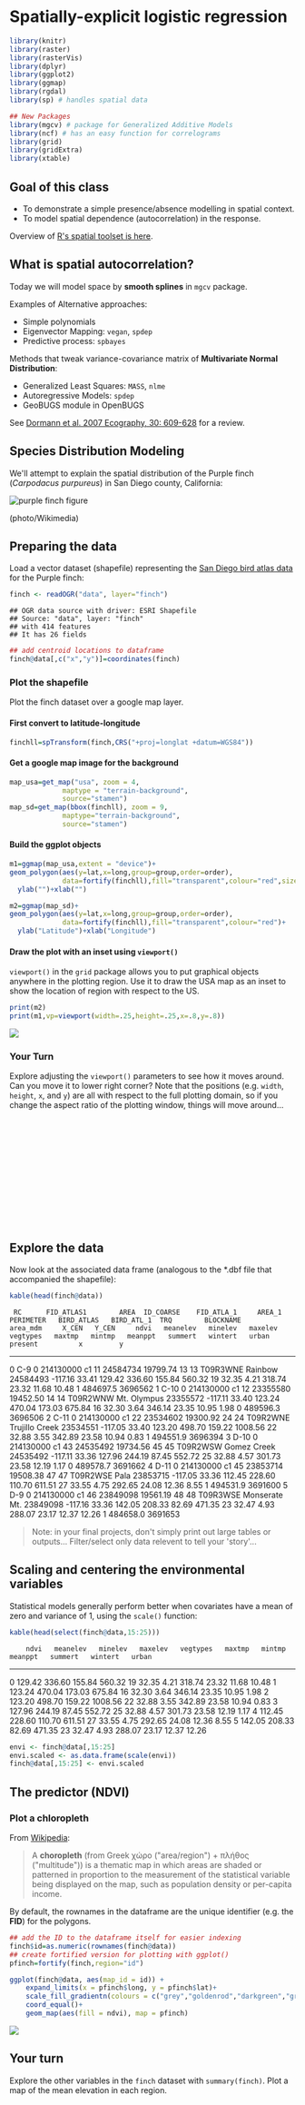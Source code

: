 # Spatially-explicit logistic regression



 

```r
library(knitr)
library(raster)
library(rasterVis)
library(dplyr)
library(ggplot2)
library(ggmap)
library(rgdal)
library(sp) # handles spatial data

## New Packages
library(mgcv) # package for Generalized Additive Models
library(ncf) # has an easy function for correlograms
library(grid)
library(gridExtra)
library(xtable)
```

## Goal of this class

* To demonstrate a simple presence/absence modelling in spatial context. 
* To model spatial dependence (autocorrelation) in the response. 
  
Overview of [R's spatial toolset is here](http://cran.r-project.org/web/views/Spatial.html).
  
## What is spatial autocorrelation?
  
Today we will model space by **smooth splines** in `mgcv` package. 
  
Examples of Alternative approaches:

  - Simple polynomials
  - Eigenvector Mapping: ```vegan```, ```spdep```
  - Predictive process: ```spbayes```
  
Methods that tweak variance-covariance matrix of **Multivariate Normal Distribution**:

  - Generalized Least Squares: ```MASS```, ```nlme```
  - Autoregressive Models: ```spdep```
  - GeoBUGS module in OpenBUGS
  
See [Dormann et al. 2007 Ecography, 30: 609-628](http://onlinelibrary.wiley.com/doi/10.1111/j.2007.0906-7590.05171.x/full) for a review.

## Species Distribution Modeling

We'll attempt to explain the spatial distribution of the Purple finch (_Carpodacus purpureus_) in San Diego county, California:

![purple finch figure](assets/finch_photo.png)

(photo/Wikimedia)


## Preparing the data

Load a vector dataset (shapefile) representing the [San Diego bird atlas data](http://sdplantatlas.org/BirdAtlas/BirdPages.htm) for the Purple finch:


```r
finch <- readOGR("data", layer="finch")
```

```
## OGR data source with driver: ESRI Shapefile 
## Source: "data", layer: "finch"
## with 414 features
## It has 26 fields
```

```r
## add centroid locations to dataframe
finch@data[,c("x","y")]=coordinates(finch)
```


### Plot the shapefile
Plot the finch dataset over a google map layer.


#### First convert to latitude-longitude

```r
finchll=spTransform(finch,CRS("+proj=longlat +datum=WGS84"))
```


#### Get a google map image for the background

```r
map_usa=get_map("usa", zoom = 4,
             maptype = "terrain-background",
             source="stamen")
map_sd=get_map(bbox(finchll), zoom = 9,
             maptype="terrain-background",
             source="stamen")
```

#### Build the ggplot objects

```r
m1=ggmap(map_usa,extent = "device")+
geom_polygon(aes(y=lat,x=long,group=group,order=order),
             data=fortify(finchll),fill="transparent",colour="red",size=2)+
  ylab("")+xlab("")

m2=ggmap(map_sd)+
geom_polygon(aes(y=lat,x=long,group=group,order=order),
             data=fortify(finchll),fill="transparent",colour="red")+
  ylab("Latitude")+xlab("Longitude")
```

#### Draw the plot with an inset using `viewport()`

`viewport()` in the `grid` package allows you to put graphical objects anywhere in the plotting region.  Use it to draw the USA map as an inset to show the location of region with respect to the US. 


```r
print(m2)
print(m1,vp=viewport(width=.25,height=.25,x=.8,y=.8))
```

![](12_SDM_Exercise_files/figure-html/unnamed-chunk-7-1.png) 

### Your Turn

Explore adjusting the `viewport()` parameters to see how it moves around.  Can you move it to lower right corner?  Note that the positions (e.g. `width`, `height`, `x`, and `y`) are all with respect to the full plotting domain, so if you change the aspect ratio of the plotting window, things will move around...

<br><br><br><br><br><br><br><br><br><br><br>

## Explore the data
Now look at the associated data frame (analogous to the *.dbf file that accompanied the shapefile):

```r
kable(head(finch@data))
```

     RC      FID_ATLAS1        AREA  ID_COARSE    FID_ATLA_1     AREA_1   PERIMETER   BIRD_ATLAS   BIRD_ATL_1  TRQ        BLOCKNAME         area_mdm     X_CEN   Y_CEN     ndvi   meanelev   minelev   maxelev   vegtypes   maxtmp   mintmp   meanppt   summert   wintert   urban   present          x         y
---  -----  -----------  ----------  ----------  -----------  ---------  ----------  -----------  -----------  ---------  ---------------  ---------  --------  ------  -------  ---------  --------  --------  ---------  -------  -------  --------  --------  --------  ------  --------  ---------  --------
0    C-9              0   214130000  c1                   11   24584734    19799.74           13           13  T09R3WNE   Rainbow           24584493   -117.16   33.41   129.42     336.60    155.84    560.32         19    32.35     4.21    318.74     23.32     11.68   10.48         1   484697.5   3696562
1    C-10             0   214130000  c1                   12   23355580    19452.50           14           14  T09R2WNW   Mt. Olympus       23355572   -117.11   33.40   123.24     470.04    173.03    675.84         16    32.30     3.64    346.14     23.35     10.95    1.98         0   489596.3   3696506
2    C-11             0   214130000  c1                   22   23534602    19300.92           24           24  T09R2WNE   Trujillo Creek    23534551   -117.05   33.40   123.20     498.70    159.22   1008.56         22    32.88     3.55    342.89     23.58     10.94    0.83         1   494551.9   3696394
3    D-10             0   214130000  c1                   43   24535492    19734.56           45           45  T09R2WSW   Gomez Creek       24535492   -117.11   33.36   127.96     244.19     87.45    552.72         25    32.88     4.57    301.73     23.58     12.19    1.17         0   489578.7   3691662
4    D-11             0   214130000  c1                   45   23853714    19508.38           47           47  T09R2WSE   Pala              23853715   -117.05   33.36   112.45     228.60    110.70    611.51         27    33.55     4.75    292.65     24.08     12.36    8.55         1   494531.9   3691600
5    D-9              0   214130000  c1                   46   23849098    19561.19           48           48  T09R3WSE   Monserate Mt.     23849098   -117.16   33.36   142.05     208.33     82.69    471.35         23    32.47     4.93    288.07     23.17     12.37   12.26         1   484658.0   3691653

> Note: in your final projects, don't simply print out large tables or outputs...  Filter/select only data relevent to tell your 'story'...

## Scaling and centering the environmental variables
Statistical models generally perform better when covariates have a mean of zero and variance of 1, using the `scale()` function:

```r
kable(head(select(finch@data,15:25)))
```

        ndvi   meanelev   minelev   maxelev   vegtypes   maxtmp   mintmp   meanppt   summert   wintert   urban
---  -------  ---------  --------  --------  ---------  -------  -------  --------  --------  --------  ------
0     129.42     336.60    155.84    560.32         19    32.35     4.21    318.74     23.32     11.68   10.48
1     123.24     470.04    173.03    675.84         16    32.30     3.64    346.14     23.35     10.95    1.98
2     123.20     498.70    159.22   1008.56         22    32.88     3.55    342.89     23.58     10.94    0.83
3     127.96     244.19     87.45    552.72         25    32.88     4.57    301.73     23.58     12.19    1.17
4     112.45     228.60    110.70    611.51         27    33.55     4.75    292.65     24.08     12.36    8.55
5     142.05     208.33     82.69    471.35         23    32.47     4.93    288.07     23.17     12.37   12.26

```r
envi <- finch@data[,15:25] 
envi.scaled <- as.data.frame(scale(envi))
finch@data[,15:25] <- envi.scaled
```


## The predictor (NDVI)  

### Plot a chloropleth

From [Wikipedia](https://en.wikipedia.org/wiki/Choropleth_map):

> A **choropleth** (from Greek χώρο ("area/region") + πλήθος ("multitude")) is a thematic map in which areas are shaded or patterned in proportion to the measurement of the statistical variable being displayed on the map, such as population density or per-capita income.

By default, the rownames in the dataframe are the unique identifier (e.g. the **FID**) for the polygons.  


```r
## add the ID to the dataframe itself for easier indexing
finch$id=as.numeric(rownames(finch@data))
## create fortified version for plotting with ggplot()
pfinch=fortify(finch,region="id")

ggplot(finch@data, aes(map_id = id)) +
    expand_limits(x = pfinch$long, y = pfinch$lat)+
    scale_fill_gradientn(colours = c("grey","goldenrod","darkgreen","green"))+
    coord_equal()+
    geom_map(aes(fill = ndvi), map = pfinch)
```

![](12_SDM_Exercise_files/figure-html/unnamed-chunk-10-1.png) 

## Your turn

Explore the other variables in the `finch` dataset with `summary(finch)`.  Plot a map of the mean elevation in each region.

<br><br><br><br><br><br><br><br><br><br><br><br>


```r
ggplot(finch@data, aes(map_id = id)) +
    expand_limits(x = pfinch$long, y = pfinch$lat)+
    scale_fill_gradientn(colours = c("blue","grey","red"))+
    coord_equal()+
    geom_map(aes(fill = wintert), map = pfinch)
```

![](12_SDM_Exercise_files/figure-html/unnamed-chunk-11-1.png) 

Use `grid.arrange()` to plot multiple plots in the same figure.

```r
p1=ggplot(finch@data, aes(map_id = id)) +
    expand_limits(x = pfinch$long, y = pfinch$lat)+
    scale_fill_gradient2(low="blue",mid="grey",high="red")+
    coord_equal()+
    ylab("")+xlab("")+
     theme(legend.position = "top")+
    theme(axis.ticks = element_blank(), axis.text = element_blank())
```

```
## Warning: Non Lab interpolation is deprecated
```

```r
p1a=p1+geom_map(aes(fill = ndvi), map = pfinch)
p1b=p1+geom_map(aes(fill = meanelev), map = pfinch)
p1c=p1+geom_map(aes(fill = urban), map = pfinch)
p1d=p1+geom_map(aes(fill = maxtmp), map = pfinch)

grid.arrange(p1a,p1b,p1c,p1d,ncol=2)    
```

![](12_SDM_Exercise_files/figure-html/unnamed-chunk-12-1.png) 



## The response (presences and absences)

```r
    ggplot(finch@data, aes(map_id = id)) +
    geom_map(aes(fill = as.logical(present)), map = pfinch)+
    expand_limits(x = pfinch$long, y = pfinch$lat)+
    scale_fill_manual(values = c("darkgrey","red"),name="Present")+
    coord_equal()
```

![](12_SDM_Exercise_files/figure-html/unnamed-chunk-13-1.png) 

## Fitting the models

Compare three models:

1. Only NDVI
2. Only Space
3. Space and NDVI


### Model 1 - only NDVI

Now we will do the actual modelling. The first simple model links the presences and absences to NDVI.

First, we will fit model a model that only uses NDVI as a predictor of presence and absence:

$\log ( \frac{p_i}{1-p_i} ) = \beta_0 + \beta_1 NDVI_i$

$o_i \sim Bernoulli(p_i)$

> Note: this assumes residuals are _iid_ (independent and identically distributed).  

It can be fitted by simple glm() in R:

```r
  ndvi.only <- glm(present~ndvi, data=finch@data, family="binomial")
  ## and let's extract predictions and residuals:
  preds.ndvi.only <- predict(ndvi.only, type="response")
  resid.ndvi.only <- residuals(ndvi.only)
```


Now let's plot the logistic curve:

```r
  plot(finch$ndvi,preds.ndvi.only, type="p", 
       xlab="(Scaled) NDVI", ylab="P of presence", col="red")
  points(finch$ndvi, finch$present)
```

![](12_SDM_Exercise_files/figure-html/unnamed-chunk-15-1.png) 

Print a summary table

```r
xtable(ndvi.only,
       caption="Model summary for 'NDVI-only'")%>%
    print(type="html")
```

<!-- html table generated in R 3.2.0 by xtable 1.7-4 package -->
<!-- Mon Nov 23 14:06:27 2015 -->
<table border=1>
<caption align="bottom"> Model summary for 'NDVI-only' </caption>
<tr> <th>  </th> <th> Estimate </th> <th> Std. Error </th> <th> z value </th> <th> Pr(&gt;|z|) </th>  </tr>
  <tr> <td align="right"> (Intercept) </td> <td align="right"> -2.9388 </td> <td align="right"> 0.2960 </td> <td align="right"> -9.93 </td> <td align="right"> 0.0000 </td> </tr>
  <tr> <td align="right"> ndvi </td> <td align="right"> 2.6521 </td> <td align="right"> 0.3223 </td> <td align="right"> 8.23 </td> <td align="right"> 0.0000 </td> </tr>
   </table>

### Model 2 - only space

The second model fits only the spatial trend in the data (using GAM and splines):

```r
  space.only <- gam(present~s(X_CEN, Y_CEN),
                   data=finch@data, family="binomial")
  ## extracting predictions
  preds.space.only <- as.numeric(predict(space.only, type="response"))
  resid.space.only <- residuals(space.only)
```

Plot the ***spatial term*** of the model:


```r
  finch$space=as.numeric(predict(space.only,type="terms"))

  ggplot(finch@data, aes(x=x,y=y,z=space, map_id = id)) +
  geom_map(aes(fill = space), map = pfinch)+
  geom_point(aes(col=as.logical(present)))+
  expand_limits(x = pfinch$long, y = pfinch$lat)+
  scale_fill_gradientn(colours=c("darkblue","blue","grey","yellow","orange","red"))+
  scale_color_manual(values=c("transparent","black"),name="Present")+
  coord_equal()
```

![](12_SDM_Exercise_files/figure-html/unnamed-chunk-18-1.png) 


Print a summary table

```r
xtable(summary(space.only)$s.table, 
       caption="Model summary for 'Space-only'")%>%
    print(type="html")
```

<!-- html table generated in R 3.2.0 by xtable 1.7-4 package -->
<!-- Mon Nov 23 14:06:29 2015 -->
<table border=1>
<caption align="bottom"> Model summary for 'Space-only' </caption>
<tr> <th>  </th> <th> edf </th> <th> Ref.df </th> <th> Chi.sq </th> <th> p-value </th>  </tr>
  <tr> <td align="right"> s(X_CEN,Y_CEN) </td> <td align="right"> 28.83 </td> <td align="right"> 28.98 </td> <td align="right"> 51.17 </td> <td align="right"> 0.01 </td> </tr>
   </table>

### Model 3 - space and NDVI

The third model uses both the NDVI and spatial trends to explain the finch's occurrences:

```r
  space.and.ndvi <- gam(present~ndvi + s(X_CEN, Y_CEN),
                   data=finch@data, family="binomial")
  ## extracting predictions and residuals:
  preds.space.and.ndvi <- as.numeric(predict(space.and.ndvi, type="response"))
  resid.space.and.ndvi <- residuals(space.and.ndvi)
```

Print a summary table

```r
xtable(summary(space.and.ndvi)$s.table,
       caption="Model summary for 'Space and NDVI'")%>%
    print(type="html")
```

<!-- html table generated in R 3.2.0 by xtable 1.7-4 package -->
<!-- Mon Nov 23 14:06:29 2015 -->
<table border=1>
<caption align="bottom"> Model summary for 'Space and NDVI' </caption>
<tr> <th>  </th> <th> edf </th> <th> Ref.df </th> <th> Chi.sq </th> <th> p-value </th>  </tr>
  <tr> <td align="right"> s(X_CEN,Y_CEN) </td> <td align="right"> 23.35 </td> <td align="right"> 25.84 </td> <td align="right"> 47.74 </td> <td align="right"> 0.01 </td> </tr>
   </table>

Plot the ***spatial term*** of the model:

```r
  finch$ndvispace=as.numeric(predict(space.and.ndvi,type="terms")[,2])

  ggplot(finch@data, aes(x=x,y=y, map_id = id)) +
  geom_map(aes(fill = ndvispace), map = pfinch)+
  geom_point(aes(col=as.logical(present)))+
  expand_limits(x = pfinch$long, y = pfinch$lat)+
  scale_fill_gradient2(low="blue",mid="grey",high="red",name="Spatial Effects")+
  scale_color_manual(values=c("transparent","black"),name="Present")+
  coord_equal()
```

```
## Warning: Non Lab interpolation is deprecated
```

![](12_SDM_Exercise_files/figure-html/unnamed-chunk-22-1.png) 


## Examine the fitted models

Now let's put all of the predictions together:

```r
predictions <- data.frame(id=finch$id,
                          x=finch$x,
                          y=finch$y,
                          present=finch$present,
                          ndvi=  preds.ndvi.only, 
                          ndvi_resid=  resid.ndvi.only,
                          space =  preds.space.only,
                          space_resid =  preds.space.and.ndvi,
                          ndvispace=  preds.space.and.ndvi,
                          ndvispace_resid=  resid.space.only)
```

Combine all the predictions into a single _long_ table:

```r
library(reshape2)

predictionsl= melt(predictions,
                     variable.name="var",
                     id.vars=c("id","x","y"),
                     measure.vars=c(
                       "present",
                       "ndvi","ndvi_resid",
                       "space","space_resid",
                       "ndvispace","ndvispace_resid"))
```
 
Plot predictions from the three models, together with the observed presences and absences: 

```r
    ggplot(filter(predictionsl,!grepl("resid|present",var)), aes(map_id = id)) +
    geom_map(aes(fill = value), map = pfinch)+
      facet_wrap(~var)+
    geom_point(data=finch@data,aes(x=x,y=y,col=as.logical(present)),size=.5)+
    scale_color_manual(values=c("transparent","black"),name="Present")+
    expand_limits(x = pfinch$long, y = pfinch$lat)+
    scale_fill_gradientn(colours = c("blue","grey","red"))+
    coord_equal()+
   theme(axis.ticks = element_blank(), axis.text = element_blank())
```

![](12_SDM_Exercise_files/figure-html/unnamed-chunk-25-1.png) 

## Model comparison

We can compare model performance of the models with Akaike's Information Criterion (AIC).  This uses the formula  $-2*log-likelihood + k*npar$, where

* $npar$ number of parameters in the fitted model
* $k = 2$ penalty per parameter 

Lower is better...


```r
kable(AIC(ndvi.only, space.only, space.and.ndvi))
```

                        df        AIC
---------------  ---------  ---------
ndvi.only          2.00000   232.6058
space.only        29.83238   183.7504
space.and.ndvi    25.35174   165.7837

## Spatial Autocorrelation of  Residuals

Should always check the spatial correlation in model residuals to evaluate assumptions.   We will use the function ```correlog``` from the ```ncf``` package. An overview of other [functions that plot correlograms is here.](http://www.petrkeil.com/?p=1050).


```r
inc=10000  #spatial increment of correlogram in m

cor=predictionsl%>%
  filter(grepl("present",var)|grepl("resid",var))%>%
  group_by(var)%>%
  do(var=.$var,cor=correlog(.$x,.$y,.$value,increment=inc, resamp=100))%>%
  do(data.frame(
      var=.$var[[1]],
      Distance = .$cor$mean.of.class/1000,
      Correlation=.$cor$correlation,
      pvalue=.$cor$p))
```

And we can plot the correlograms:

```r
ggplot(cor,aes(x=Distance,y=Correlation,col=var,group=var))+
  geom_point(aes(shape=pvalue<=0.05))+
  geom_line()+
  xlab("Distance (km)")+ylab("Spatial\nAuto-correlation")
```

![](12_SDM_Exercise_files/figure-html/unnamed-chunk-28-1.png) 

## What did we gain by making the model "spatially explicit"?

- We know that the effect of NDVI is not artificially amplified by pseudoreplication.
- We have more realistic predictions.
- We have a fitted surface that can be interpreted -- perhaps to guide us towards some additional spatially-structured predictors that can be important.

## Your turn

Try adding additional co-variates into the spatial model (e.g. elevation or climate).

<br><br><br><br><br><br><br><br><br><br><br><br>


```r
m1 <- gam(present~ndvi+meanelev+wintert+meanppt + s(X_CEN, Y_CEN),
                   data=finch@data, family="binomial")
```

Print a summary table

```r
kable(AIC(ndvi.only, space.only, space.and.ndvi,m1))
```

                        df        AIC
---------------  ---------  ---------
ndvi.only          2.00000   232.6058
space.only        29.83238   183.7504
space.and.ndvi    25.35174   165.7837
m1                28.02387   168.1601
